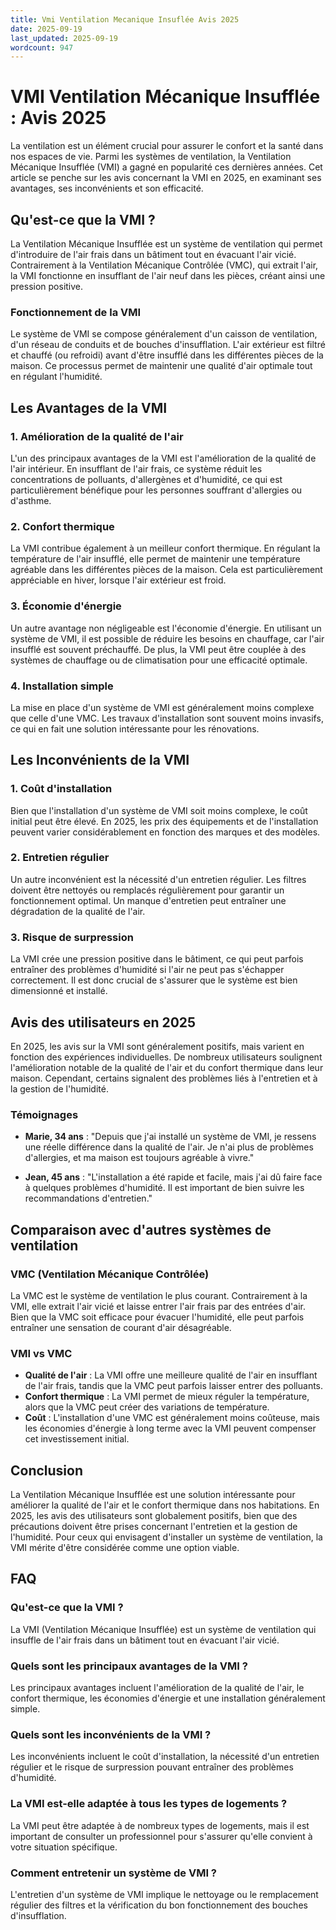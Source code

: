 ```yaml
---
title: Vmi Ventilation Mecanique Insuflée Avis 2025
date: 2025-09-19
last_updated: 2025-09-19
wordcount: 947
---
```


# VMI Ventilation Mécanique Insufflée : Avis 2025

La ventilation est un élément crucial pour assurer le confort et la santé dans nos espaces de vie. Parmi les systèmes de ventilation, la Ventilation Mécanique Insufflée (VMI) a gagné en popularité ces dernières années. Cet article se penche sur les avis concernant la VMI en 2025, en examinant ses avantages, ses inconvénients et son efficacité.

## Qu'est-ce que la VMI ?

La Ventilation Mécanique Insufflée est un système de ventilation qui permet d'introduire de l'air frais dans un bâtiment tout en évacuant l'air vicié. Contrairement à la Ventilation Mécanique Contrôlée (VMC), qui extrait l'air, la VMI fonctionne en insufflant de l'air neuf dans les pièces, créant ainsi une pression positive.

### Fonctionnement de la VMI

Le système de VMI se compose généralement d'un caisson de ventilation, d'un réseau de conduits et de bouches d'insufflation. L'air extérieur est filtré et chauffé (ou refroidi) avant d'être insufflé dans les différentes pièces de la maison. Ce processus permet de maintenir une qualité d'air optimale tout en régulant l'humidité.

## Les Avantages de la VMI

### 1. Amélioration de la qualité de l'air

L'un des principaux avantages de la VMI est l'amélioration de la qualité de l'air intérieur. En insufflant de l'air frais, ce système réduit les concentrations de polluants, d'allergènes et d'humidité, ce qui est particulièrement bénéfique pour les personnes souffrant d'allergies ou d'asthme.

### 2. Confort thermique

La VMI contribue également à un meilleur confort thermique. En régulant la température de l'air insufflé, elle permet de maintenir une température agréable dans les différentes pièces de la maison. Cela est particulièrement appréciable en hiver, lorsque l'air extérieur est froid.

### 3. Économie d'énergie

Un autre avantage non négligeable est l'économie d'énergie. En utilisant un système de VMI, il est possible de réduire les besoins en chauffage, car l'air insufflé est souvent préchauffé. De plus, la VMI peut être couplée à des systèmes de chauffage ou de climatisation pour une efficacité optimale.

### 4. Installation simple

La mise en place d'un système de VMI est généralement moins complexe que celle d'une VMC. Les travaux d'installation sont souvent moins invasifs, ce qui en fait une solution intéressante pour les rénovations.

## Les Inconvénients de la VMI

### 1. Coût d'installation

Bien que l'installation d'un système de VMI soit moins complexe, le coût initial peut être élevé. En 2025, les prix des équipements et de l'installation peuvent varier considérablement en fonction des marques et des modèles.

### 2. Entretien régulier

Un autre inconvénient est la nécessité d'un entretien régulier. Les filtres doivent être nettoyés ou remplacés régulièrement pour garantir un fonctionnement optimal. Un manque d'entretien peut entraîner une dégradation de la qualité de l'air.

### 3. Risque de surpression

La VMI crée une pression positive dans le bâtiment, ce qui peut parfois entraîner des problèmes d'humidité si l'air ne peut pas s'échapper correctement. Il est donc crucial de s'assurer que le système est bien dimensionné et installé.

## Avis des utilisateurs en 2025

En 2025, les avis sur la VMI sont généralement positifs, mais varient en fonction des expériences individuelles. De nombreux utilisateurs soulignent l'amélioration notable de la qualité de l'air et du confort thermique dans leur maison. Cependant, certains signalent des problèmes liés à l'entretien et à la gestion de l'humidité.

### Témoignages

- **Marie, 34 ans** : "Depuis que j'ai installé un système de VMI, je ressens une réelle différence dans la qualité de l'air. Je n'ai plus de problèmes d'allergies, et ma maison est toujours agréable à vivre."

- **Jean, 45 ans** : "L'installation a été rapide et facile, mais j'ai dû faire face à quelques problèmes d'humidité. Il est important de bien suivre les recommandations d'entretien."

## Comparaison avec d'autres systèmes de ventilation

### VMC (Ventilation Mécanique Contrôlée)

La VMC est le système de ventilation le plus courant. Contrairement à la VMI, elle extrait l'air vicié et laisse entrer l'air frais par des entrées d'air. Bien que la VMC soit efficace pour évacuer l'humidité, elle peut parfois entraîner une sensation de courant d'air désagréable.

### VMI vs VMC

- **Qualité de l'air** : La VMI offre une meilleure qualité de l'air en insufflant de l'air frais, tandis que la VMC peut parfois laisser entrer des polluants.
- **Confort thermique** : La VMI permet de mieux réguler la température, alors que la VMC peut créer des variations de température.
- **Coût** : L'installation d'une VMC est généralement moins coûteuse, mais les économies d'énergie à long terme avec la VMI peuvent compenser cet investissement initial.

## Conclusion

La Ventilation Mécanique Insufflée est une solution intéressante pour améliorer la qualité de l'air et le confort thermique dans nos habitations. En 2025, les avis des utilisateurs sont globalement positifs, bien que des précautions doivent être prises concernant l'entretien et la gestion de l'humidité. Pour ceux qui envisagent d'installer un système de ventilation, la VMI mérite d'être considérée comme une option viable.

## FAQ

### Qu'est-ce que la VMI ?

La VMI (Ventilation Mécanique Insufflée) est un système de ventilation qui insuffle de l'air frais dans un bâtiment tout en évacuant l'air vicié.

### Quels sont les principaux avantages de la VMI ?

Les principaux avantages incluent l'amélioration de la qualité de l'air, le confort thermique, les économies d'énergie et une installation généralement simple.

### Quels sont les inconvénients de la VMI ?

Les inconvénients incluent le coût d'installation, la nécessité d'un entretien régulier et le risque de surpression pouvant entraîner des problèmes d'humidité.

### La VMI est-elle adaptée à tous les types de logements ?

La VMI peut être adaptée à de nombreux types de logements, mais il est important de consulter un professionnel pour s'assurer qu'elle convient à votre situation spécifique.

### Comment entretenir un système de VMI ?

L'entretien d'un système de VMI implique le nettoyage ou le remplacement régulier des filtres et la vérification du bon fonctionnement des bouches d'insufflation.